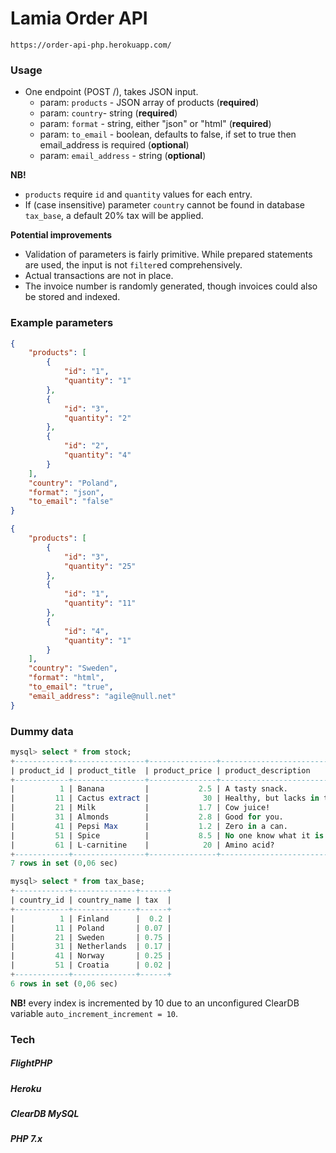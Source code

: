 # Lamia Order API

`https://order-api-php.herokuapp.com/`
### Usage
- One endpoint (POST /), takes JSON input.
    - param: `products` - JSON array of products (**required**)
    - param: `country`- string (**required**)
    - param: `format` - string, either "json" or "html" (**required**)
    - param: `to_email` - boolean, defaults to false, if set to true then email_address is required (**optional**)
    - param: `email_address` - string (**optional**)

**NB!** 
- `products` require `id` and `quantity` values for each entry.
- If (case insensitive) parameter `country` cannot be found in database `tax_base`, a default 20% tax will be applied.

**Potential improvements**
- Validation of parameters is fairly primitive. While prepared statements are used, the input is not `filter`ed comprehensively.
- Actual transactions are not in place.
- The invoice number is randomly generated, though invoices could also be stored and indexed.

### Example parameters
```json
{
	"products": [
		{
			"id": "1",
			"quantity": "1"
		},
		{
			"id": "3",
			"quantity": "2"
		},
		{
			"id": "2",
			"quantity": "4"
		}
	],
	"country": "Poland",
	"format": "json",
	"to_email": "false"
}
```

```json
{
	"products": [
		{
			"id": "3",
			"quantity": "25"
		},
		{
			"id": "1",
			"quantity": "11"
		},
		{
			"id": "4",
			"quantity": "1"
		}
	],
	"country": "Sweden",
	"format": "html",
	"to_email": "true",
	"email_address": "agile@null.net"
}
```

### Dummy data

```SQL
mysql> select * from stock;
+------------+----------------+---------------+------------------------------+------------------+
| product_id | product_title  | product_price | product_description          | product_quantity |
+------------+----------------+---------------+------------------------------+------------------+
|          1 | Banana         |           2.5 | A tasty snack.               |             9000 |
|         11 | Cactus extract |            30 | Healthy, but lacks in taste. |              500 |
|         21 | Milk           |           1.7 | Cow juice!                   |             1000 |
|         31 | Almonds        |           2.8 | Good for you.                |              583 |
|         41 | Pepsi Max      |           1.2 | Zero in a can.               |               30 |
|         51 | Spice          |           8.5 | No one know what it is.      |              502 |
|         61 | L-carnitine    |            20 | Amino acid?                  |              120 |
+------------+----------------+---------------+------------------------------+------------------+
7 rows in set (0,06 sec)

```

```SQL
mysql> select * from tax_base;
+------------+--------------+------+
| country_id | country_name | tax  |
+------------+--------------+------+
|          1 | Finland      |  0.2 |
|         11 | Poland       | 0.07 |
|         21 | Sweden       | 0.75 |
|         31 | Netherlands  | 0.17 |
|         41 | Norway       | 0.25 |
|         51 | Croatia      | 0.02 |
+------------+--------------+------+
6 rows in set (0,06 sec)

```

**NB!** every index is incremented by 10 due to an unconfigured ClearDB variable `auto_increment_increment = 10`.

### Tech

##### FlightPHP
##### Heroku
##### ClearDB MySQL
##### PHP 7.x